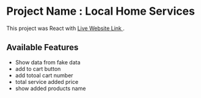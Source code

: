 # Project Name : Local Home Services

This project was React with [Live Website Link ](https://nervous-shaw-cf555c.netlify.app/).

## Available Features
- Show data from fake data 
- add to cart button 
- add totoal cart number 
- total service added price 
- show added products name


